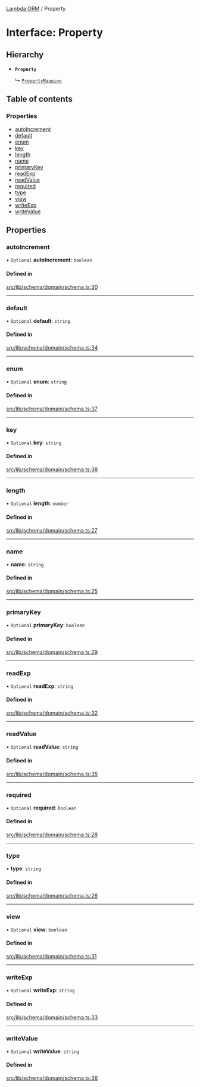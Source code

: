 [Lambda ORM](../README.md) / Property

# Interface: Property

## Hierarchy

- **`Property`**

  ↳ [`PropertyMapping`](PropertyMapping.md)

## Table of contents

### Properties

- [autoIncrement](Property.md#autoincrement)
- [default](Property.md#default)
- [enum](Property.md#enum)
- [key](Property.md#key)
- [length](Property.md#length)
- [name](Property.md#name)
- [primaryKey](Property.md#primarykey)
- [readExp](Property.md#readexp)
- [readValue](Property.md#readvalue)
- [required](Property.md#required)
- [type](Property.md#type)
- [view](Property.md#view)
- [writeExp](Property.md#writeexp)
- [writeValue](Property.md#writevalue)

## Properties

### autoIncrement

• `Optional` **autoIncrement**: `boolean`

#### Defined in

[src/lib/schema/domain/schema.ts:30](https://github.com/FlavioLionelRita/lambdaorm/blob/f496198b/src/lib/schema/domain/schema.ts#L30)

___

### default

• `Optional` **default**: `string`

#### Defined in

[src/lib/schema/domain/schema.ts:34](https://github.com/FlavioLionelRita/lambdaorm/blob/f496198b/src/lib/schema/domain/schema.ts#L34)

___

### enum

• `Optional` **enum**: `string`

#### Defined in

[src/lib/schema/domain/schema.ts:37](https://github.com/FlavioLionelRita/lambdaorm/blob/f496198b/src/lib/schema/domain/schema.ts#L37)

___

### key

• `Optional` **key**: `string`

#### Defined in

[src/lib/schema/domain/schema.ts:38](https://github.com/FlavioLionelRita/lambdaorm/blob/f496198b/src/lib/schema/domain/schema.ts#L38)

___

### length

• `Optional` **length**: `number`

#### Defined in

[src/lib/schema/domain/schema.ts:27](https://github.com/FlavioLionelRita/lambdaorm/blob/f496198b/src/lib/schema/domain/schema.ts#L27)

___

### name

• **name**: `string`

#### Defined in

[src/lib/schema/domain/schema.ts:25](https://github.com/FlavioLionelRita/lambdaorm/blob/f496198b/src/lib/schema/domain/schema.ts#L25)

___

### primaryKey

• `Optional` **primaryKey**: `boolean`

#### Defined in

[src/lib/schema/domain/schema.ts:29](https://github.com/FlavioLionelRita/lambdaorm/blob/f496198b/src/lib/schema/domain/schema.ts#L29)

___

### readExp

• `Optional` **readExp**: `string`

#### Defined in

[src/lib/schema/domain/schema.ts:32](https://github.com/FlavioLionelRita/lambdaorm/blob/f496198b/src/lib/schema/domain/schema.ts#L32)

___

### readValue

• `Optional` **readValue**: `string`

#### Defined in

[src/lib/schema/domain/schema.ts:35](https://github.com/FlavioLionelRita/lambdaorm/blob/f496198b/src/lib/schema/domain/schema.ts#L35)

___

### required

• `Optional` **required**: `boolean`

#### Defined in

[src/lib/schema/domain/schema.ts:28](https://github.com/FlavioLionelRita/lambdaorm/blob/f496198b/src/lib/schema/domain/schema.ts#L28)

___

### type

• **type**: `string`

#### Defined in

[src/lib/schema/domain/schema.ts:26](https://github.com/FlavioLionelRita/lambdaorm/blob/f496198b/src/lib/schema/domain/schema.ts#L26)

___

### view

• `Optional` **view**: `boolean`

#### Defined in

[src/lib/schema/domain/schema.ts:31](https://github.com/FlavioLionelRita/lambdaorm/blob/f496198b/src/lib/schema/domain/schema.ts#L31)

___

### writeExp

• `Optional` **writeExp**: `string`

#### Defined in

[src/lib/schema/domain/schema.ts:33](https://github.com/FlavioLionelRita/lambdaorm/blob/f496198b/src/lib/schema/domain/schema.ts#L33)

___

### writeValue

• `Optional` **writeValue**: `string`

#### Defined in

[src/lib/schema/domain/schema.ts:36](https://github.com/FlavioLionelRita/lambdaorm/blob/f496198b/src/lib/schema/domain/schema.ts#L36)
